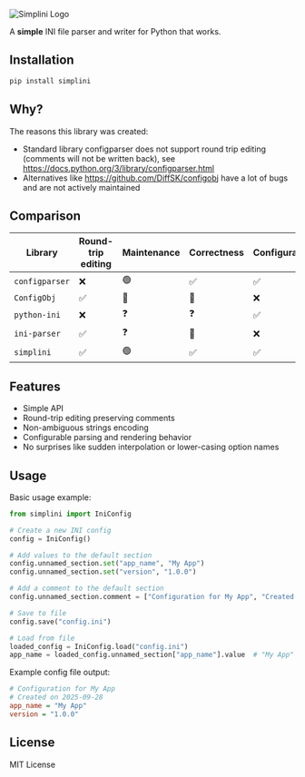 ![Simplini Logo](resources/logo.png)

A **simple** INI file parser and writer for Python that works.

## Installation

```bash
pip install simplini
```

## Why?

The reasons this library was created:

* Standard library configparser does not support round trip editing (comments will not be written back), see https://docs.python.org/3/library/configparser.html
* Alternatives like https://github.com/DiffSK/configobj have a lot of bugs and are not actively maintained

## Comparison

| Library        | Round-trip editing | Maintenance  | Correctness | Configurability | Multi-line values | Error reporting  |
|----------------|--------------------|--------------|-------------|-----------------|-------------------|------------------|
| `configparser` | ❌                  | 🟢           | ✅       | ✅               | ✅                  | 🙂            |
| `ConfigObj`    | ✅                  | 🔴           | 🐛      | ❌               | ❌                  | 🤔                 |
| `python-ini`   | ❌                  | ❓           | ❓      | ✅               | ❓                | 🙁                 |
| `ini-parser`   |  ✅                 | ❓           | 🐛       | ❌                | ❌                 | 🙁               |
| `simplini`     | ✅                  | 🟢           | ✅        | ✅               | ✅                  | 🥰 |

## Features

* Simple API
* Round-trip editing preserving comments
* Non-ambiguous strings encoding
* Configurable parsing and rendering behavior
* No surprises like sudden interpolation or lower-casing option names

## Usage

Basic usage example:

```python
from simplini import IniConfig

# Create a new INI config
config = IniConfig()

# Add values to the default section
config.unnamed_section.set("app_name", "My App")
config.unnamed_section.set("version", "1.0.0")

# Add a comment to the default section
config.unnamed_section.comment = ["Configuration for My App", "Created on 2025-09-28"]

# Save to file
config.save("config.ini")

# Load from file
loaded_config = IniConfig.load("config.ini")
app_name = loaded_config.unnamed_section["app_name"].value  # "My App"
```

Example config file output:
```ini
# Configuration for My App
# Created on 2025-09-28
app_name = "My App"
version = "1.0.0"
```

## License

MIT License